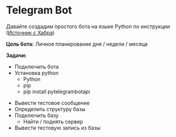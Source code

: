# Telegram Bot

Давайте создадим простого бота на языке Python по инструкции ([Источник c Хабра](https://habr.com/ru/post/442800/))

**Цель бота:**
Личное планирование дня / недели / месяца

**Задачи:**
+ Подключить бота
+ Установка python
    - Python
    - pip
    - pip install pytelegrambotapi
- Вывести тестовое сообщение
- Определить структуру базы
- Подключить базу
    - Найти / поднять сервер
- Вывести тестовую запись из базы